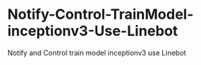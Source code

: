 # Notify-Control-TrainModel-inceptionv3-Use-Linebot
Notify and Control train model inceptionv3 use Linebot 
